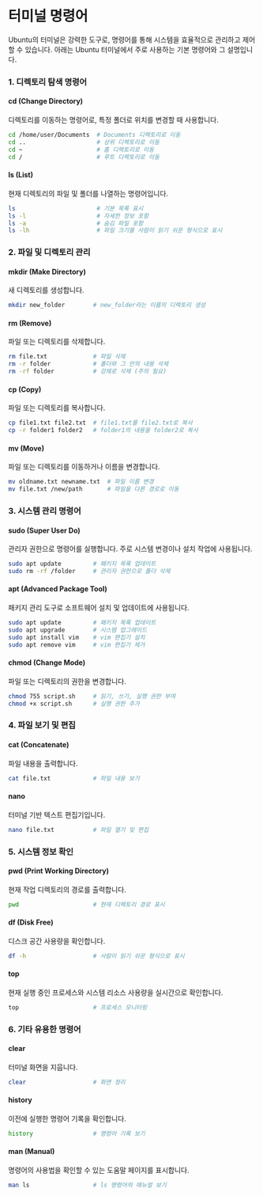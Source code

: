# 터미널 명령어

Ubuntu의 터미널은 강력한 도구로, 명령어를 통해 시스템을 효율적으로 관리하고 제어할 수 있습니다. 아래는 Ubuntu 터미널에서 주로 사용하는 기본 명령어와 그 설명입니다.

### 1. 디렉토리 탐색 명령어

#### **cd (Change Directory)**

디렉토리를 이동하는 명령어로, 특정 폴더로 위치를 변경할 때 사용합니다.

```bash
cd /home/user/Documents  # Documents 디렉토리로 이동
cd ..                    # 상위 디렉토리로 이동
cd ~                     # 홈 디렉토리로 이동
cd /                     # 루트 디렉토리로 이동
```

#### **ls (List)**

현재 디렉토리의 파일 및 폴더를 나열하는 명령어입니다.

```bash
ls                       # 기본 목록 표시
ls -l                    # 자세한 정보 포함
ls -a                    # 숨김 파일 포함
ls -lh                   # 파일 크기를 사람이 읽기 쉬운 형식으로 표시
```

&#x20;

### 2. 파일 및 디렉토리 관리

#### **mkdir (Make Directory)**

새 디렉토리를 생성합니다.

```bash
mkdir new_folder        # new_folder라는 이름의 디렉토리 생성
```

#### **rm (Remove)**

파일 또는 디렉토리를 삭제합니다.

```bash
rm file.txt             # 파일 삭제
rm -r folder            # 폴더와 그 안의 내용 삭제
rm -rf folder           # 강제로 삭제 (주의 필요)
```

#### **cp (Copy)**

파일 또는 디렉토리를 복사합니다.

```bash
cp file1.txt file2.txt  # file1.txt를 file2.txt로 복사
cp -r folder1 folder2   # folder1의 내용을 folder2로 복사
```

#### **mv (Move)**

파일 또는 디렉토리를 이동하거나 이름을 변경합니다.

```bash
mv oldname.txt newname.txt  # 파일 이름 변경
mv file.txt /new/path       # 파일을 다른 경로로 이동
```

&#x20;

### 3. 시스템 관리 명령어

#### **sudo (Super User Do)**

관리자 권한으로 명령어를 실행합니다. 주로 시스템 변경이나 설치 작업에 사용됩니다.

```bash
sudo apt update         # 패키지 목록 업데이트
sudo rm -rf /folder     # 관리자 권한으로 폴더 삭제
```

#### **apt (Advanced Package Tool)**

패키지 관리 도구로 소프트웨어 설치 및 업데이트에 사용됩니다.

```bash
sudo apt update         # 패키지 목록 업데이트
sudo apt upgrade        # 시스템 업그레이드
sudo apt install vim    # vim 편집기 설치
sudo apt remove vim     # vim 편집기 제거
```

#### **chmod (Change Mode)**

파일 또는 디렉토리의 권한을 변경합니다.

```bash
chmod 755 script.sh     # 읽기, 쓰기, 실행 권한 부여
chmod +x script.sh      # 실행 권한 추가
```

&#x20;

### 4. 파일 보기 및 편집

#### **cat (Concatenate)**

파일 내용을 출력합니다.

```bash
cat file.txt            # 파일 내용 보기
```

#### **nano**

터미널 기반 텍스트 편집기입니다.

```bash
nano file.txt           # 파일 열기 및 편집
```

&#x20;

### 5. 시스템 정보 확인

#### **pwd (Print Working Directory)**

현재 작업 디렉토리의 경로를 출력합니다.

```bash
pwd                     # 현재 디렉토리 경로 표시
```

#### **df (Disk Free)**

디스크 공간 사용량을 확인합니다.

```bash
df -h                   # 사람이 읽기 쉬운 형식으로 표시
```

#### **top**

현재 실행 중인 프로세스와 시스템 리소스 사용량을 실시간으로 확인합니다.

```bash
top                     # 프로세스 모니터링
```

&#x20;

### 6. 기타 유용한 명령어

#### **clear**

터미널 화면을 지웁니다.

```bash
clear                   # 화면 정리
```

#### **history**

이전에 실행한 명령어 기록을 확인합니다.

```bash
history                 # 명령어 기록 보기
```

#### **man (Manual)**

명령어의 사용법을 확인할 수 있는 도움말 페이지를 표시합니다.

```bash
man ls                  # ls 명령어의 매뉴얼 보기
```
